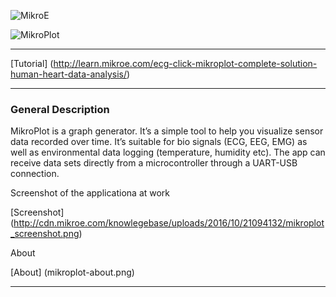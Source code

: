 ![MikroE](http://www.mikroe.com/img/designs/beta/logo_small.png)

![MikroPlot](http://cdn.mikroe.com/knowlegebase/uploads/2016/10/21104444/mikroplot-banner.png)

---

[Tutorial] (http://learn.mikroe.com/ecg-click-mikroplot-complete-solution-human-heart-data-analysis/)

---

### General Description
MikroPlot is a graph generator. It’s a simple tool to help you visualize sensor data recorded over time. It’s suitable for bio signals (ECG, EEG, EMG) as well as environmental data logging (temperature, humidity etc). The app can receive data sets directly from a microcontroller through a UART-USB connection.

Screenshot of the applicationa at work

[Screenshot] (http://cdn.mikroe.com/knowlegebase/uploads/2016/10/21094132/mikroplot_screenshot.png)

About

[About] (mikroplot-about.png)

---
